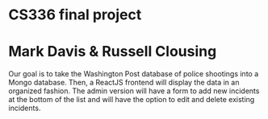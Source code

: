 # CS336 final project
# Mark Davis & Russell Clousing

Our goal is to take the Washington Post database of police shootings into a Mongo database. Then, a ReactJS frontend will display the data in an organized fashion. The admin version will have a form to add new incidents at the bottom of the list and will have the option to edit and delete existing incidents. 